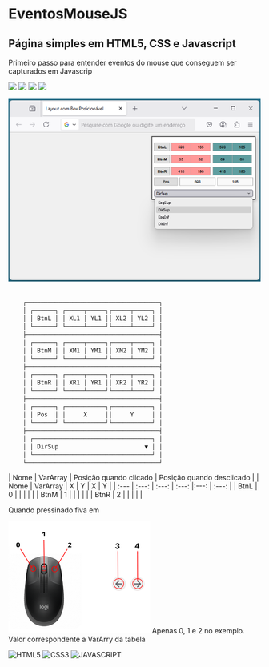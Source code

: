 # EventosMouseJS

## Página simples em HTML5, CSS e Javascript 

Primeiro passo para entender eventos do mouse que conseguem ser capturados em Javascrip

<img src="https://img.shields.io/github/languages/count/JRGGRoberto/EventosMouseJS"> <img src="https://img.shields.io/github/repo-size/JRGGRoberto/EventosMouseJS"> <img src="https://img.shields.io/github/last-commit/JRGGRoberto/EventosMouseJS"> <img src="https://img.shields.io/github/issues/JRGGRoberto/EventosMouseJS"><br>


![alt tela](./doc/tela.png)<br>
```
    
    ┌─────────────────────────────────────┐ 
    │ ┌──────┐ ┌─────┬─────┐┌─────┬─────┐ │ 
    │ │ BtnL │ │ XL1 │ YL1 ││ XL2 │ YL2 │ │ 
    │ └──────┘ └─────┴─────┘└─────┴─────┘ │ 
    ├─────────────────────────────────────┤ 
    │ ┌──────┐ ┌─────┬─────┐┌─────┬─────┐ │ 
    │ │ BtnM │ │ XM1 │ YM1 ││ XM2 │ YM2 │ │ 
    │ └──────┘ └─────┴─────┘└─────┴─────┘ │ 
    ├─────────────────────────────────────┤ 
    │ ┌──────┐ ┌─────┬─────┐┌─────┬─────┐ │ 
    │ │ BtnR │ │ XR1 │ YR1 ││ XR2 │ YR2 │ │ 
    │ └──────┘ └─────┴─────┘└─────┴─────┘ │ 
    ├─────────────────────────────────────┤ 
    │ ┌──────┐ ┌───────────┐┌───────────┐ │ 
    │ │ Pos  │ │     X     ││     Y     │ │ 
    │ └──────┘ └───────────┘└───────────┘ │ 
    ├─────────────────────────────────────┤ 
    │ ┌─────────────────────────────────┐ │ 
    │ │ DirSup                        ▼ │ │ 
    │ └─────────────────────────────────┘ │ 
    └─────────────────────────────────────┘
```

| Nome  | VarArray | Posição quando clicado <td colspan=2>| Posição quando desclicado <td colspan=2>|
| Nome  | VarArray | X     | Y     | X     | Y     |
| :---  |  :---:   | :---: | :---: |:---: | :---: |
| BtnL  |    0     |  |  | |  |
| BtnM  |    1     |  |  | |  |
| BtnR  |    2     |  |  | |  |

Quando pressinado fiva em 

![alt eventos](./doc/usado.png)
Apenas 0, 1 e 2 no exemplo. Valor correspondente a VarArry da tabela

![HTML5](https://img.shields.io/badge/HTML5-E34F26?style=for-the-badge&logo=html5&logoColor=white) 
![CSS3](https://img.shields.io/badge/CSS3-1572B6?style=for-the-badge&logo=css3&logoColor=white)
![JAVASCRIPT](https://img.shields.io/badge/JAVASCRIPT-F7DF1E?style=for-the-badge&logo=javascript&logoColor=black)

